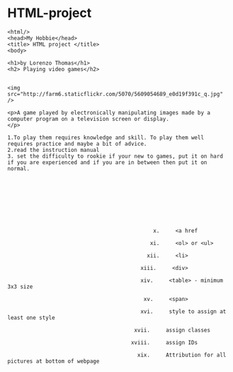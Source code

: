 HTML-project
============
<!DOCTYPE>
    <html/>
    <head>My Hobbie</head>
    <title> HTML project </title>
    <body> 
    
    <h1>by Lorenzo Thomas</h1>
    <h2> Playing video games</h2>
    
    
    <img src="http://farm6.staticflickr.com/5070/5609054689_e0d19f391c_q.jpg" />
    
    <p>A game played by electronically manipulating images made by a computer program on a television screen or display.
    </p>
    
    1.To play them requires knowledge and skill. To play them well requires practice and maybe a bit of advice.
    2.read the instruction manual
    3. set the difficulty to rookie if your new to games, put it on hard if you are experienced and if you are in between then put it on normal.
                                                   

                                            

                                              

                                                  

                                        
                                                  x.     <a href

                                                 xi.     <ol> or <ul>

                                                xii.     <li>

                                              xiii.     <div>

                                              xiv.     <table> - minimum 3x3 size

                                               xv.     <span>

                                              xvi.     style to assign at least one style

                                            xvii.     assign classes

                                           xviii.     assign IDs

                                             xix.     Attribution for all pictures at bottom of webpage
